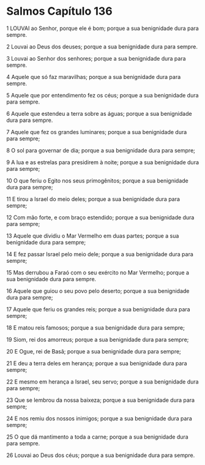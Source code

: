 # Salmos Capítulo 136

1	LOUVAI ao Senhor, porque ele é bom; porque a sua benignidade dura para sempre.

2	Louvai ao Deus dos deuses; porque a sua benignidade dura para sempre.

3	Louvai ao Senhor dos senhores; porque a sua benignidade dura para sempre.

4	Aquele que só faz maravilhas; porque a sua benignidade dura para sempre.

5	Aquele que por entendimento fez os céus; porque a sua benignidade dura para sempre.

6	Aquele que estendeu a terra sobre as águas; porque a sua benignidade dura para sempre.

7	Aquele que fez os grandes luminares; porque a sua benignidade dura para sempre;

8	O sol para governar de dia; porque a sua benignidade dura para sempre;

9	A lua e as estrelas para presidirem à noite; porque a sua benignidade dura para sempre;

10	O que feriu o Egito nos seus primogênitos; porque a sua benignidade dura para sempre;

11	E tirou a Israel do meio deles; porque a sua benignidade dura para sempre;

12	Com mão forte, e com braço estendido; porque a sua benignidade dura para sempre;

13	Aquele que dividiu o Mar Vermelho em duas partes; porque a sua benignidade dura para sempre;

14	E fez passar Israel pelo meio dele; porque a sua benignidade dura para sempre;

15	Mas derrubou a Faraó com o seu exército no Mar Vermelho; porque a sua benignidade dura para sempre.

16	Aquele que guiou o seu povo pelo deserto; porque a sua benignidade dura para sempre;

17	Aquele que feriu os grandes reis; porque a sua benignidade dura para sempre;

18	E matou reis famosos; porque a sua benignidade dura para sempre;

19	Siom, rei dos amorreus; porque a sua benignidade dura para sempre;

20	E Ogue, rei de Basã; porque a sua benignidade dura para sempre;

21	E deu a terra deles em herança; porque a sua benignidade dura para sempre;

22	E mesmo em herança a Israel, seu servo; porque a sua benignidade dura para sempre;

23	Que se lembrou da nossa baixeza; porque a sua benignidade dura para sempre;

24	E nos remiu dos nossos inimigos; porque a sua benignidade dura para sempre;

25	O que dá mantimento a toda a carne; porque a sua benignidade dura para sempre.

26	Louvai ao Deus dos céus; porque a sua benignidade dura para sempre.

